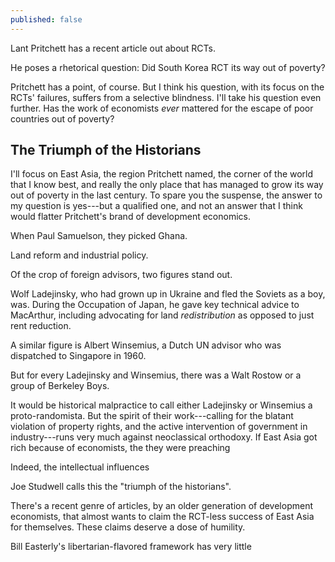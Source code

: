 ```yaml
---
published: false
---
```

Lant Pritchett has a recent article out about RCTs.

He poses a rhetorical question: Did South Korea RCT its way out of poverty?

Pritchett has a point, of course. But I think his question, with its focus on the RCTs' failures, suffers from a selective blindness. I'll take his question even further. Has the work of economists _ever_ mattered for the escape of poor countries out of poverty?

## The Triumph of the Historians

I'll focus on East Asia, the region Pritchett named, the corner of the world that I know best, and really the only place that has managed to grow its way out of poverty in the last century. To spare you the suspense, the answer to my question is yes---but a qualified one, and not an answer that I think would flatter Pritchett's brand of development economics.

When Paul Samuelson, they picked Ghana.

Land reform and industrial policy.



Of the crop of foreign advisors, two figures stand out.

Wolf Ladejinsky, who had grown up in Ukraine and fled the Soviets as a boy, was. During the Occupation of Japan, he gave key technical advice to MacArthur, including advocating for land _redistribution_ as opposed to just rent reduction.

A similar figure is Albert Winsemius, a Dutch UN advisor who was dispatched to Singapore in 1960. 

But for every Ladejinsky and Winsemius, there was a Walt Rostow or a group of Berkeley Boys.

It would be historical malpractice to call either Ladejinsky or Winsemius a proto-randomista. But the spirit of their work---calling for the blatant violation of property rights, and the active intervention of government in industry---runs very much against neoclassical orthodoxy. If East Asia got rich because of economists, the they were preaching

Indeed, the intellectual influences

Joe Studwell calls this the "triumph of the historians".



There's a recent genre of articles, by an older generation of development economists, that almost wants to claim the RCT-less success of East Asia for themselves. These claims deserve a dose of humility.

Bill Easterly's libertarian-flavored framework has very little